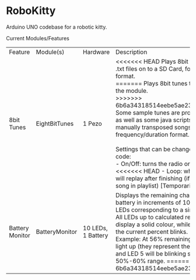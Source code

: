 RoboKitty
=========

Arduino UNO codebase for a robotic kitty. <br>

Current Modules/Features

<table>
  <tr>
    <td>Feature</td>
    <td>Module(s)</td>
    <td>Hardware</td>
    <td>Description</td>
  </tr>
  <tr>
    <td>8bit Tunes</td>
    <td>EightBitTunes</td>
    <td>1 Pezo</td>
    <td>
<<<<<<< HEAD
      Plays 8bit tunes that are loaded as .txt files on to a SD Card, following a specific format.<br>
=======
      Plays 8bit tunes that are hardcoded into the module.<br>
>>>>>>> 6b6a34318514eebe5ae231ae0591fa305066aafa
      Some sample tunes are provided in txt file format, as well as some java scripts that can help convert manually transposed songs in to proper frequency/duration format.<br>
      <br>
      Settings that can be changed from within module code:<br>
      - On/Off: turns the radio on/off.<br>
<<<<<<< HEAD
      - Loop: whether a particular tune will replay after finishing (if not, continues to next song in playlist) [Temporarily disabled]<br>
    </td>
  </tr>
  <tr>
    <td>Battery Monitor</td>
    <td>BatteryMonitor</td>
    <td>10 LEDs, 1 Battery</td>
    <td>
      Displays the remaining charge of the attached battery in increments of 10%, with each of the 10 LEDs corresponding to a single increment range.  All LEDs up to calculated remaining percent will display a solid colour, while the LED representing the current percent blinks.<br>
      Example: At 56% remaining charge, LEDs 1-5 will light up (they represent the range from 0%-40%), and LED 5 will be blinking since 56% lies in the 50%-60% range.
=======
>>>>>>> 6b6a34318514eebe5ae231ae0591fa305066aafa
    </td>
  </tr>
</table>
